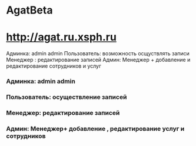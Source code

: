 # AgatBeta
# http://agat.ru.xsph.ru
Админка: admin admin
Пользователь: возможность осщуствлять записи
Менеджер : редактирование записей
Админ: Менеджер + добавление и редактирование сотрудников и услуг
### Админка: admin admin
### Пользователь: осуществление записей
### Менеджер: редактирование записей
### Админ: Менеджер+ добавление , редактирование услуг и сотрудников
